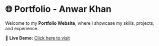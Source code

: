# 🌐 Portfolio - Anwar Khan

Welcome to my **Portfolio Website**, where I showcase my skills, projects, and experience.  

🚀 **Live Demo:** [Click here to visit](https://markethub-frontend-t145.onrender.com)  
